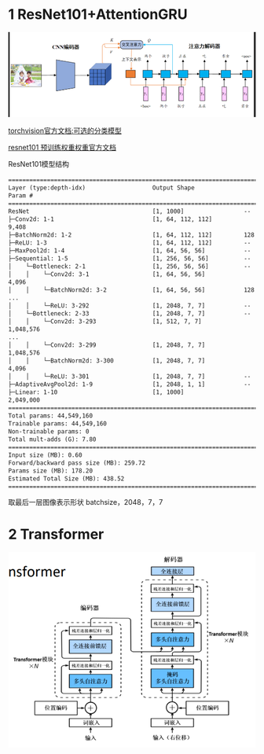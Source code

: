 
# 1 ResNet101+AttentionGRU

![img.png](../assets/实现1的示意图.png)

[torchvision官方文档:可选的分类模型](https://pytorch.org/vision/stable/models.html#classification)

[resnet101 预训练权重权重官方文档](https://pytorch.org/vision/stable/models/generated/torchvision.models.resnet101.html#torchvision.models.ResNet101_Weights)

ResNet101模型结构
```text
==========================================================================================
Layer (type:depth-idx)                   Output Shape              Param #
==========================================================================================
ResNet                                   [1, 1000]                 --
├─Conv2d: 1-1                            [1, 64, 112, 112]         9,408
├─BatchNorm2d: 1-2                       [1, 64, 112, 112]         128
├─ReLU: 1-3                              [1, 64, 112, 112]         --
├─MaxPool2d: 1-4                         [1, 64, 56, 56]           --
├─Sequential: 1-5                        [1, 256, 56, 56]          --
│    └─Bottleneck: 2-1                   [1, 256, 56, 56]          --
│    │    └─Conv2d: 3-1                  [1, 64, 56, 56]           4,096
│    │    └─BatchNorm2d: 3-2             [1, 64, 56, 56]           128
...
│    │    └─ReLU: 3-292                  [1, 2048, 7, 7]           --
│    └─Bottleneck: 2-33                  [1, 2048, 7, 7]           --
│    │    └─Conv2d: 3-293                [1, 512, 7, 7]            1,048,576
...
│    │    └─Conv2d: 3-299                [1, 2048, 7, 7]           1,048,576
│    │    └─BatchNorm2d: 3-300           [1, 2048, 7, 7]           4,096
│    │    └─ReLU: 3-301                  [1, 2048, 7, 7]           --
├─AdaptiveAvgPool2d: 1-9                 [1, 2048, 1, 1]           --
├─Linear: 1-10                           [1, 1000]                 2,049,000
==========================================================================================
Total params: 44,549,160
Trainable params: 44,549,160
Non-trainable params: 0
Total mult-adds (G): 7.80
==========================================================================================
Input size (MB): 0.60
Forward/backward pass size (MB): 259.72
Params size (MB): 178.20
Estimated Total Size (MB): 438.52
==========================================================================================
```
取最后一层图像表示形状 batchsize，2048，7，7



# 2 Transformer

![img.png](../assets/transformer实现.png)